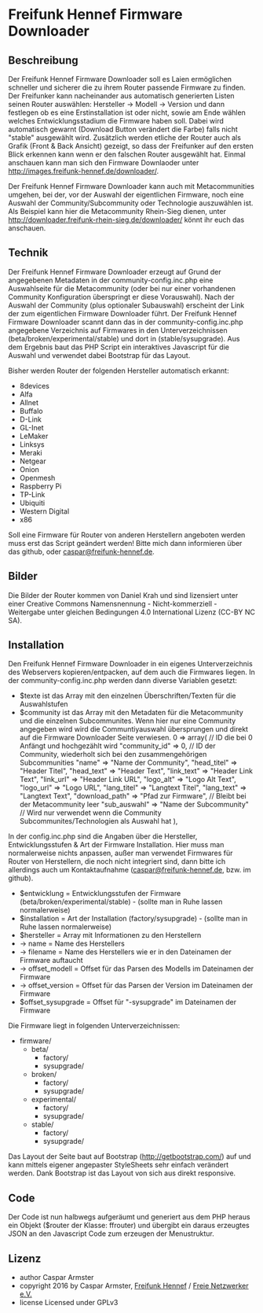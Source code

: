 Freifunk Hennef Firmware Downloader
===================================

Beschreibung
------------

Der Freifunk Hennef Firmware Downloader soll es Laien ermöglichen schneller und sicherer die zu ihrem Router passende Firmware zu finden. Der Freifunker kann nacheinander aus automatisch generierten Listen seinen Router auswählen: Hersteller -> Modell -> Version und dann festlegen ob es eine Erstinstallation ist oder nicht, sowie am Ende wählen welches Entwicklungsstadium die Firmware haben soll. Dabei wird automatisch gewarnt (Download Button verändert die Farbe) falls nicht "stable" ausgewählt wird. Zusätzlich werden etliche der Router auch als Grafik (Front & Back Ansicht) gezeigt, so dass der Freifunker auf den ersten Blick erkennen kann wenn er den falschen Router ausgewählt hat. Einmal anschauen kann man sich den Firmware Downlaoder unter http://images.freifunk-hennef.de/downloader/.

Der Freifunk Hennef Firmware Downloader kann auch mit Metacommunities umgehen, bei der, vor der Auswahl der eigentlichen Firmware, noch eine Auswahl der Community/Subcommunity oder Technologie auszuwählen ist. Als Beispiel kann hier die Metacommunity Rhein-Sieg dienen, unter http://downloader.freifunk-rhein-sieg.de/downloader/ könnt ihr euch das anschauen.

Technik
-------

Der Freifunk Hennef Firmware Downloader erzeugt auf Grund der angegebenen Metadaten in der community-config.inc.php eine Auswahlseite für die Metacommunity (oder bei nur einer vorhandenen Community Konfiguration überspringt er diese Vorauswahl). Nach der Auswahl der Community (plus optionaler Subauswahl) erscheint der Link der zum eigentlichen Firmware Downloader führt. Der Freifunk Hennef Firmware Downloader scannt dann das in der community-config.inc.php angegebene Verzeichnis auf Firmwares in den Unterverzeichnissen (beta/broken/experimental/stable) und dort in (stable/sysupgrade). Aus dem Ergebnis baut das PHP Script ein interaktives Javascript für die Auswahl und verwendet dabei Bootstrap für das Layout.

Bisher werden Router der folgenden Hersteller automatisch erkannt:

- 8devices
- Alfa
- Allnet
- Buffalo
- D-Link
- GL-Inet
- LeMaker
- Linksys
- Meraki
- Netgear
- Onion
- Openmesh
- Raspberry Pi
- TP-Link
- Ubiquiti
- Western Digital
- x86

Soll eine Firmware für Router von anderen Herstellern angeboten werden muss erst das Script geändert werden! Bitte mich dann informieren über das github, oder caspar@freifunk-hennef.de.

Bilder
------

Die Bilder der Router kommen von Daniel Krah und sind lizensiert unter einer Creative Commons Namensnennung - Nicht-kommerziell - Weitergabe unter gleichen Bedingungen 4.0 International Lizenz (CC-BY NC SA).

Installation
------------

Den Freifunk Hennef Firmware Downloader in ein eigenes Unterverzeichnis des Webservers kopieren/entpacken, auf dem auch die Firmwares liegen. In der community-config.inc.php werden dann diverse Variablen gesetzt:

- $texte ist das Array mit den einzelnen Überschriften/Texten für die Auswahlstufen
- $community ist das Array mit den Metadaten für die Metacommunity und die einzelnen Subcommunites. Wenn hier nur eine Community angegeben wird wird die Communtiyauswahl übersprungen und direkt auf die Firmware Downloader Seite verwiesen.
0 => array( // ID die bei 0 Anfängt und hochgezählt wird
	"community_id" => 0, // ID der Community, wiederholt sich bei den zusammengehörigen Subcommunities
	"name" => "Name der Community",
	"head_titel" => "Header Titel",
	"head_text" => "Header Text",
	"link_text" => "Header Link Text",
	"link_url" => "Header Link URL",
	"logo_alt" => "Logo Alt Text",
	"logo_url" => "Logo URL",
	"lang_titel" => "Langtext Titel",
	"lang_text" => "Langtext Text",
	"download_path" => "Pfad zur Firmware", // Bleibt bei der Metacommunity leer
	"sub_auswahl" => "Name der Subcommunity" // Wird nur verwendet wenn die Community Subcommunites/Technologien als Auswahl hat
),

In der config.inc.php sind die Angaben über die Hersteller, Entwicklungsstufen & Art der Firmware Installation. Hier muss man normalerweise nichts anpassen, außer man verwendet Firmwares für Router von Herstellern, die noch nicht integriert sind, dann bitte ich allerdings auch um Kontaktaufnahme (caspar@freifunk-hennef.de, bzw. im github).
- $entwicklung = Entwicklungsstufen der Firmware (beta/broken/experimental/stable) - (sollte man in Ruhe lassen normalerweise)
- $installation = Art der Installation (factory/sysupgrade) - (sollte man in Ruhe lassen normalerweise)
- $hersteller = Array mit Informationen zu den Herstellern
- -> name = Name des Herstellers
- -> filename = Name des Herstellers wie er in den Dateinamen der Firmware auftaucht
- -> offset_modell = Offset für das Parsen des Modells im Dateinamen der Firmware
- -> offset_version = Offset für das Parsen der Version im Dateinamen der Firmware
- $offset_sysupgrade = Offset für "-sysupgrade" im Dateinamen der Firmware

Die Firmware liegt in folgenden Unterverzeichnissen:
* firmware/
	* beta/
		* factory/
		* sysupgrade/
	* broken/
		* factory/
		* sysupgrade/
	* experimental/
		* factory/
		* sysupgrade/
	* stable/
		* factory/
		* sysupgrade/
		
Das Layout der Seite baut auf Bootstrap (http://getbootstrap.com/) auf und kann mittels eigener angepaster StyleSheets sehr einfach verändert werden. Dank Bootstrap ist das Layout von sich aus direkt responsive.

Code
----

Der Code ist nun halbwegs aufgeräumt und generiert aus dem PHP heraus ein Objekt ($router der Klasse: ffrouter) und übergibt ein daraus erzeugtes JSON an den Javascript Code zum erzeugen der Menustruktur.

Lizenz
------

* author    Caspar Armster
* copyright 2016 by Caspar Armster, [Freifunk Hennef](http://www.freifunk-hennef.de/ "Freifunk Hennef") / [Freie Netzwerker e.V.](http://www.freie-netzwerker.de/ "Freie Netzwerker e.V.")
* license   Licensed under GPLv3
